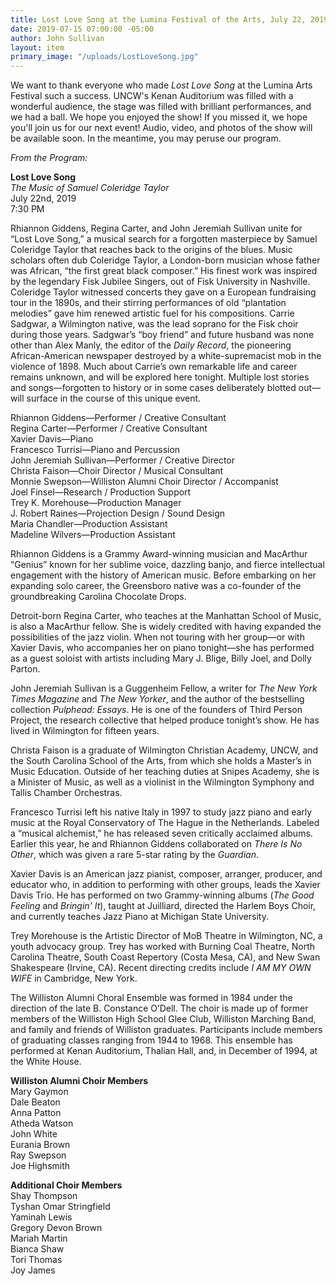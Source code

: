 ```yaml
---
title: Lost Love Song at the Lumina Festival of the Arts, July 22, 2019
date: 2019-07-15 07:00:00 -05:00
author: John Sullivan
layout: item
primary_image: "/uploads/LostLoveSong.jpg"
---
```


We want to thank everyone who made *Lost Love Song* at the Lumina Arts Festival such a success. UNCW's Kenan Auditorium was filled with a wonderful audience, the stage was filled with brilliant performances, and we had a ball. We hope you enjoyed the show! If you missed it, we hope you'll join us for our next event! Audio, video, and photos of the show will be available soon. In the meantime, you may peruse our program.

*From the Program:*

**Lost Love Song**  
*The Music of Samuel Coleridge Taylor*  
July 22nd, 2019  
7:30 PM  

Rhiannon Giddens, Regina Carter, and John Jeremiah Sullivan unite for “Lost Love Song,” a musical search for a forgotten masterpiece by Samuel Coleridge Taylor that reaches back to the origins of the blues. Music scholars often dub Coleridge Taylor, a London-born musician whose father was African, “the first great black composer.” His finest work was inspired by the legendary Fisk Jubilee Singers, out of Fisk University in Nashville. Coleridge Taylor witnessed concerts they gave on a European fundraising tour in the 1890s, and their stirring performances of old “plantation melodies” gave him renewed artistic fuel for his compositions. Carrie Sadgwar, a Wilmington native, was the lead soprano for the Fisk choir during those years. Sadgwar’s “boy friend” and future husband was none other than Alex Manly, the editor of the *Daily Record*, the pioneering African-American newspaper destroyed by a white-supremacist mob in the violence of 1898. Much about Carrie’s own remarkable life and career remains unknown, and will be explored here tonight. Multiple lost stories and songs––forgotten to history or in some cases deliberately blotted out––will surface in the course of this unique event.  

Rhiannon Giddens—Performer / Creative Consultant  
Regina Carter—Performer / Creative Consultant  
Xavier Davis—Piano  
Francesco Turrisi—Piano and Percussion  
John Jeremiah Sullivan—Performer / Creative Director  
Christa Faison—Choir Director / Musical Consultant  
Monnie Swepson—Williston Alumni Choir Director / Accompanist  
Joel Finsel—Research / Production Support  
Trey K. Morehouse—Production Manager  
J. Robert Raines—Projection Design / Sound Design  
Maria Chandler—Production Assistant  
Madeline Wilvers—Production Assistant  

Rhiannon Giddens is a Grammy Award-winning musician and MacArthur “Genius” known for her sublime voice, dazzling banjo, and fierce intellectual engagement with the history of American music. Before embarking on her expanding solo career, the Greensboro native was a co-founder of the groundbreaking Carolina Chocolate Drops. 

Detroit-born Regina Carter, who teaches at the Manhattan School of Music, is also a MacArthur fellow. She is widely credited with having expanded the possibilities of the jazz violin. When not touring with her group—or with Xavier Davis, who accompanies her on piano tonight—she has performed as a guest soloist with artists including Mary J. Blige, Billy Joel, and Dolly Parton. 

John Jeremiah Sullivan is a Guggenheim Fellow, a writer for *The New York Times Magazine* and *The New Yorker*, and the author of the bestselling collection *Pulphead: Essays*. He is one of the founders of Third Person Project, the research collective that helped produce tonight’s show. He has lived in Wilmington for fifteen years.

Christa Faison is a graduate of Wilmington Christian Academy, UNCW, and the South Carolina School of the Arts, from which she holds a Master’s in Music Education. Outside of her teaching duties at Snipes Academy, she is a Minister of Music, as well as a violinist in the Wilmington Symphony and Tallis Chamber Orchestras.

Francesco Turrisi left his native Italy in 1997 to study jazz piano and early music at the Royal Conservatory of The Hague in the Netherlands. Labeled a “musical alchemist,” he has released seven critically acclaimed albums. Earlier this year, he and Rhiannon Giddens collaborated on *There Is No Other*, which was given a rare 5-star rating by the *Guardian*. 

Xavier Davis is an American jazz pianist, composer, arranger, producer, and educator who, in addition to performing with other groups, leads the Xavier Davis Trio. He has performed on two Grammy-winning albums (*The Good Feeling* and *Bringin' It*), taught at Juilliard, directed the Harlem Boys Choir, and currently teaches Jazz Piano at Michigan State University.

Trey Morehouse is the Artistic Director of MoB Theatre in Wilmington, NC, a youth advocacy group. Trey has worked with Burning Coal Theatre, North Carolina Theatre, South Coast Repertory (Costa Mesa, CA), and New Swan Shakespeare (Irvine, CA). Recent directing credits include *I AM MY OWN WIFE* in Cambridge, New York. 

The Williston Alumni Choral Ensemble was formed in 1984 under the direction of the late B. Constance O’Dell. The choir is made up of former members of the Williston High School Glee Club, Williston Marching Band, and family and friends of Williston graduates. Participants include members of graduating classes ranging from 1944 to 1968. This ensemble has performed at Kenan Auditorium, Thalian Hall, and, in December of 1994, at the White House.

**Williston Alumni Choir Members**  
Mary Gaymon  
Dale Beaton  
Anna Patton  
Atheda Watson  
John White  
Eurania Brown  
Ray Swepson  
Joe Highsmith   

**Additional Choir Members**  
Shay Thompson  
Tyshan Omar Stringfield  
Yaminah Lewis  
Gregory Devon Brown  
Mariah Martin  
Bianca Shaw  
Tori Thomas  
Joy James  
